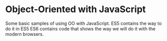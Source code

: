 # Object-Oriented with JavaScript

Some basic samples of using OO with JavaScript. 
ES5 contains the way to do it in ES5 
ES6 contains code that shows the way we will do it with the modern browsers.

